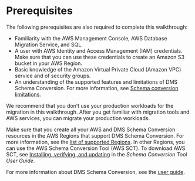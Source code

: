 # Prerequisites<a name="schema-conversion-sql-server-aurora-postgresql-prerequisites"></a>

The following prerequisites are also required to complete this walkthrough:
+ Familiarity with the AWS Management Console, AWS Database Migration Service, and SQL\.
+ A user with AWS Identity and Access Management \(IAM\) credentials\. Make sure that you can use these credentials to create an Amazon S3 bucket in your AWS Region\.
+ Basic knowledge of the Amazon Virtual Private Cloud \(Amazon VPC\) service and of security groups\.
+ An understanding of the supported features and limitations of DMS Schema Conversion\. For more information, see [Schema conversion limitations](https://docs.aws.amazon.com/dms/latest/userguide/CHAP_SchemaConversion.html#schema-conversion-limitations)\.

We recommend that you don’t use your production workloads for the migration in this walkthrough\. After you get familiar with migration tools and AWS services, you can migrate your production workloads\.

Make sure that you create all your AWS and DMS Schema Conversion resources in the AWS Regions that support DMS Schema Conversion\. For more information, see the [list of supported Regions](https://docs.aws.amazon.com/dms/latest/userguide/CHAP_SchemaConversion.html#schema-conversion-supported-regions)\. In other Regions, you can use the AWS Schema Conversion Tool \(AWS SCT\)\. To download AWS SCT, see [Installing, verifying, and updating](https://docs.aws.amazon.com/SchemaConversionTool/latest/userguide/CHAP_Installing.html) in the *Schema Conversion Tool User Guide*\.

For more information about DMS Schema Conversion, see the [user guide](https://docs.aws.amazon.com/dms/latest/userguide/CHAP_SchemaConversion.html)\.